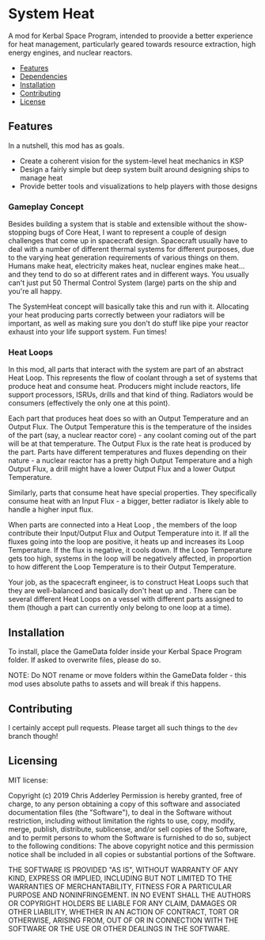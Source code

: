# System Heat

A mod for Kerbal Space Program, intended to proovide a better experience for heat management, particularly geared towards resource extraction, high energy engines, and nuclear reactors.

* [Features](#features)
* [Dependencies](#dependencies)
* [Installation](#installation)
* [Contributing](#contributing)
* [License](#licensing)

## Features

In a nutshell, this mod has as goals.
* Create a coherent vision for the system-level heat mechanics in KSP
* Design a fairly simple but deep system built around designing ships to manage heat
* Provide better tools and visualizations to help players with those designs

### Gameplay Concept

Besides building a system that is stable and extensible without the show-stopping bugs of Core Heat, I want to represent a couple of design challenges that come up in spacecraft design. Spacecraft usually have to deal with a number of different thermal systems for different purposes, due to the varying heat generation requirements of various things on them. Humans make heat, electricity makes heat, nuclear engines make heat... and they tend to do so at different rates and in different ways. You usually can't just put 50 Thermal Control System (large) parts on the ship and you're all happy. 

The SystemHeat concept will basically take this and run with it. Allocating your heat producing parts correctly between your radiators will be important, as well as making sure you don't do stuff like pipe your reactor exhaust into your life support system. Fun times!

### Heat Loops

In this mod, all parts that interact with the system are part of an abstract Heat Loop. This represents the flow of coolant through a set of systems that produce heat and consume heat. Producers might include reactors, life support processors, ISRUs, drills and that kind of thing. Radiators would be consumers (effectively the only one at this point).

Each part that produces heat does so with an Output Temperature and an Output Flux. The Output Temperature this is the temperature of the insides of the part (say, a nuclear reactor core) - any coolant coming out of the part will be at that temperature. The Output Flux is the rate heat is produced by the part. Parts have different temperatures and fluxes depending on their nature - a nuclear reactor has a pretty high Output Temperature and a high Output Flux, a drill might have a lower Output Flux and a lower Output Temperature.

Similarly, parts that consume heat have special properties. They specifically consume heat with an Input Flux - a bigger, better radiator is likely able to handle a higher input flux. 

When parts are connected into a Heat Loop , the members of the loop contribute their Input/Output Flux and Output Temperature into it. If all the fluxes going into the loop are positive, it heats up and increases its Loop Temperature. If the flux is negative, it cools down. If the Loop Temperature gets too high, systems in the loop will be negatively affected, in proportion to how different the Loop Temperature is to their Output Temperature.

Your job, as the spacecraft engineer, is to construct Heat Loops such that they are well-balanced and basically don't heat up and . There can be several different Heat Loops on a vessel with different parts assigned to them (though a part can currently only belong to one loop at a time).

## Installation

To install, place the GameData folder inside your Kerbal Space Program folder. If asked to overwrite files, please do so.

NOTE: Do NOT rename or move folders within the GameData folder - this mod uses absolute paths to assets and will break if this happens.

## Contributing

I certainly accept pull requests. Please target all such things to the `dev` branch though!

## Licensing

MIT license:

Copyright (c) 2019 Chris Adderley
Permission is hereby granted, free of charge, to any person obtaining a copy of this software and associated documentation files (the "Software"), to deal in the Software without restriction, including without limitation the rights to use, copy, modify, merge, publish, distribute, sublicense, and/or sell copies of the Software, and to permit persons to whom the Software is furnished to do so, subject to the following conditions: The above copyright notice and this permission notice shall be included in all copies or substantial portions of the Software.

THE SOFTWARE IS PROVIDED "AS IS", WITHOUT WARRANTY OF ANY KIND, EXPRESS OR IMPLIED, INCLUDING BUT NOT LIMITED TO THE WARRANTIES OF MERCHANTABILITY, FITNESS FOR A PARTICULAR PURPOSE AND NONINFRINGEMENT. IN NO EVENT SHALL THE AUTHORS OR COPYRIGHT HOLDERS BE LIABLE FOR ANY CLAIM, DAMAGES OR OTHER LIABILITY, WHETHER IN AN ACTION OF CONTRACT, TORT OR OTHERWISE, ARISING FROM, OUT OF OR IN CONNECTION WITH THE SOFTWARE OR THE USE OR OTHER DEALINGS IN THE SOFTWARE.
